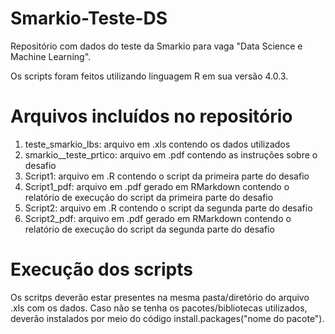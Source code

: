 # Smarkio-Teste-DS

Repositório com dados do teste da Smarkio para vaga "Data Science e Machine Learning".

Os scripts foram feitos utilizando linguagem R em sua versão 4.0.3.

# Arquivos incluídos no repositório
1) teste_smarkio_lbs: arquivo em .xls contendo os dados utilizados
2) smarkio__teste_prtico: arquivo em .pdf contendo as instruções sobre o desafio
3) Script1: arquivo em .R contendo o script da primeira parte do desafio
4) Script1_pdf: arquivo em .pdf gerado em RMarkdown contendo o relatório de execução do script da primeira parte do desafio
5) Script2: arquivo em .R contendo o script da segunda parte do desafio
6) Script2_pdf: arquivo em .pdf gerado em RMarkdown contendo o relatório de execução do script da segunda parte do desafio

# Execução dos scripts
Os scritps deverão estar presentes na mesma pasta/diretório do arquivo .xls com os dados.
Caso não se tenha os pacotes/bibliotecas utilizados, deverão instalados por meio do código install.packages("nome do pacote").

